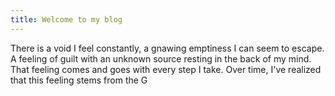 ```yaml
---
title: Welcome to my blog
---
```


There is a void I feel constantly, a gnawing emptiness I can seem to escape. A feeling of guilt with an unknown source resting in the back of my mind. That feeling comes and goes with every step I take. Over time, I've realized that this feeling stems from the G

